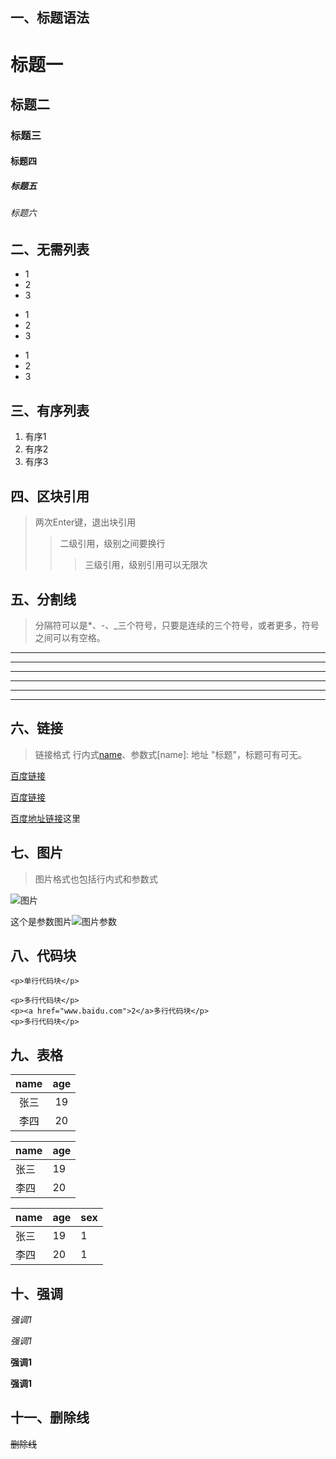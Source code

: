 ## 一、标题语法
# 标题一
## 标题二
### 标题三
#### 标题四
##### 标题五
###### 标题六

## 二、无需列表
* 1
* 2
* 3

+ 1
+ 2
+ 3

- 1
- 2 
- 3
## 三、有序列表
1. 有序1
2. 有序2
3. 有序3

## 四、区块引用
> 两次Enter键，退出块引用 
>> 二级引用，级别之间要换行
>>> 三级引用，级别引用可以无限次

## 五、分割线
> 分隔符可以是*、-、_三个符号，只要是连续的三个符号，或者更多，符号之间可以有空格。
***
* * *
---
- - -
___
_ _ _

## 六、链接
> 链接格式 行内式[name](地址 "标题")、参数式[name]: 地址 "标题"，标题可有可无。

[百度链接](www.baidu.com)

[百度链接](www.baidu.com "百度标题") 

[百度地址链接]: www.baidu.com "百度标题"

[百度地址链接]这里

## 七、图片
> 图片格式也包括行内式和参数式 


![图片](http://cdn.sspai.com/2018/09/19/4263f19908c8078da41e17186745a175.jpg)

[图片参数]:http://cdn.sspai.com/2018/09/19/4263f19908c8078da41e17186745a175.jpg

这个是参数图片![图片参数]

## 八、代码块

`<p>单行代码块</p>`

```这里可以写注释
<p>多行代码块</p>
<p><a href="www.baidu.com">2</a>多行代码块</p>
<p>多行代码块</p>
```

## 九、表格

|name|age|
|:---:|:---:|
|张三|19|
|李四|20|

name|age
---|---
张三|19
李四|20


name|age|sex
---|---|---
张三|19|1
李四|20|1


## 十、强调
*强调1*

_强调1_

**强调1**

__强调1__

## 十一、删除线

~~删除线~~



